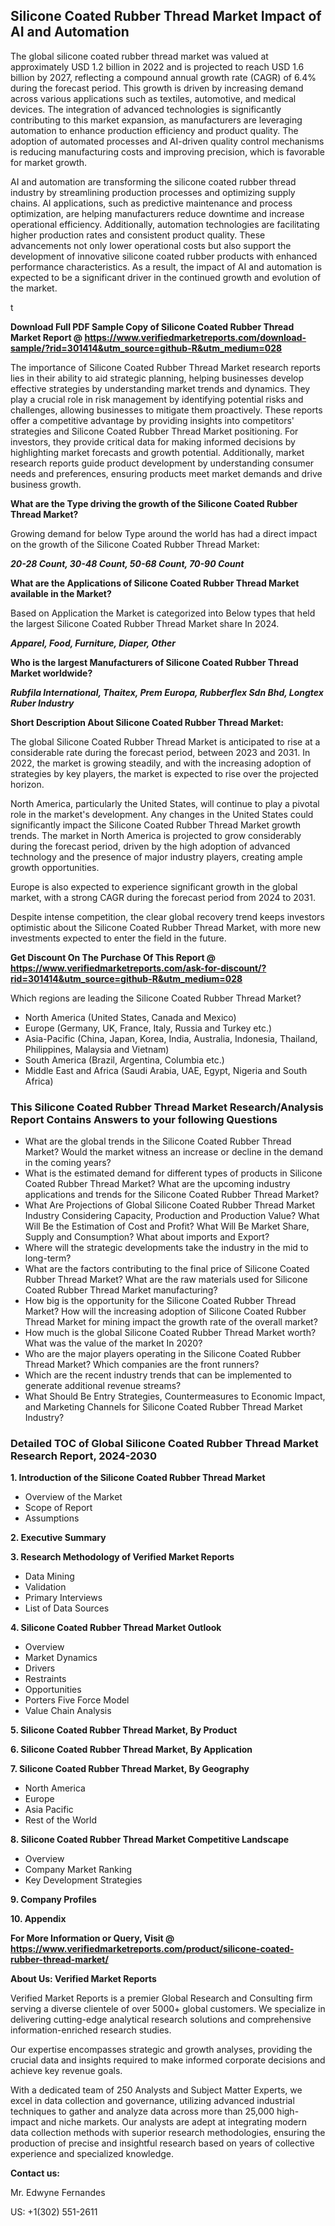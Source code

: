 <h2>Silicone Coated Rubber Thread Market Impact of AI and Automation</h2><p>The global silicone coated rubber thread market was valued at approximately USD 1.2 billion in 2022 and is projected to reach USD 1.6 billion by 2027, reflecting a compound annual growth rate (CAGR) of 6.4% during the forecast period. This growth is driven by increasing demand across various applications such as textiles, automotive, and medical devices. The integration of advanced technologies is significantly contributing to this market expansion, as manufacturers are leveraging automation to enhance production efficiency and product quality. The adoption of automated processes and AI-driven quality control mechanisms is reducing manufacturing costs and improving precision, which is favorable for market growth.</p><p>AI and automation are transforming the silicone coated rubber thread industry by streamlining production processes and optimizing supply chains. AI applications, such as predictive maintenance and process optimization, are helping manufacturers reduce downtime and increase operational efficiency. Additionally, automation technologies are facilitating higher production rates and consistent product quality. These advancements not only lower operational costs but also support the development of innovative silicone coated rubber products with enhanced performance characteristics. As a result, the impact of AI and automation is expected to be a significant driver in the continued growth and evolution of the market.</p>t</p><p id="" class=""><strong>Download Full PDF Sample Copy of Silicone Coated Rubber Thread Market Report @ <a href="https://www.verifiedmarketreports.com/download-sample/?rid=301414&utm_source=github-R&utm_medium=028" target="_blank">https://www.verifiedmarketreports.com/download-sample/?rid=301414&utm_source=github-R&utm_medium=028</a></strong></p><p>The importance of&nbsp;Silicone Coated Rubber Thread Market research reports lies in their ability to aid strategic planning, helping businesses develop effective strategies by understanding market trends and dynamics. They play a crucial role in risk management by identifying potential risks and challenges, allowing businesses to mitigate them proactively. These reports offer a competitive advantage by providing insights into competitors' strategies and Silicone Coated Rubber Thread Market positioning. For investors, they provide critical data for making informed decisions by highlighting market forecasts and growth potential. Additionally, market research reports guide product development by understanding consumer needs and preferences, ensuring products meet market demands and drive business growth.</p><p><strong>What are the&nbsp;Type driving the growth of the Silicone Coated Rubber Thread Market?</strong></p><p id="" class="">Growing demand for below Type around the world has had a direct impact on the growth of the Silicone Coated Rubber Thread Market:</p><em><strong>20-28 Count, 30-48 Count, 50-68 Count, 70-90 Count</strong></em></p><strong>What are the&nbsp;Applications&nbsp;of Silicone Coated Rubber Thread Market available in the Market?</strong></p><p id="" class="">Based on Application the Market is categorized into Below types that held the largest Silicone Coated Rubber Thread Market share In 2024.</p><em><strong>Apparel, Food, Furniture, Diaper, Other</strong></em></p><strong>Who is the largest Manufacturers of Silicone Coated Rubber Thread Market worldwide?</strong></p><p><em><strong>Rubfila International, Thaitex, Prem Europa, Rubberflex Sdn Bhd, Longtex Ruber Industry</strong></em></p><p id="" class=""><strong>Short Description About Silicone Coated Rubber Thread Market:</strong></p><p>The global Silicone Coated Rubber Thread Market is anticipated to rise at a considerable rate during the forecast period, between 2023 and 2031. In 2022, the market is growing steadily, and with the increasing adoption of strategies by key players, the market is expected to rise over the projected horizon.</p><p>North America, particularly the United States, will continue to play a pivotal role in the market's development. Any changes in the United States could significantly impact the Silicone Coated Rubber Thread Market growth trends. The market in North America is projected to grow considerably during the forecast period, driven by the high adoption of advanced technology and the presence of major industry players, creating ample growth opportunities.</p><p>Europe is also expected to experience significant growth in the global market, with a strong CAGR during the forecast period from 2024 to 2031.</p><p>Despite intense competition, the clear global recovery trend keeps investors optimistic about the Silicone Coated Rubber Thread Market, with more new investments expected to enter the field in the future.</p><p id="" class=""><strong>Get Discount On The Purchase Of This Report @ <a href="https://www.verifiedmarketreports.com/ask-for-discount/?rid=301414&utm_source=github-R&utm_medium=028" target="_blank">https://www.verifiedmarketreports.com/ask-for-discount/?rid=301414&utm_source=github-R&utm_medium=028</a></strong></p>Which regions are leading the Silicone Coated Rubber Thread Market?</p><ul><li>North America (United States, Canada and Mexico)</li><li>Europe (Germany, UK, France, Italy, Russia and Turkey etc.)</li><li>Asia-Pacific (China, Japan, Korea, India, Australia, Indonesia, Thailand, Philippines, Malaysia and Vietnam)</li><li>South America (Brazil, Argentina, Columbia etc.)</li><li>Middle East and Africa (Saudi Arabia, UAE, Egypt, Nigeria and South Africa)</li></ul><h3 id="" class="">This Silicone Coated Rubber Thread Market Research/Analysis Report Contains Answers to your following Questions</h3><ul><li>What are the global trends in the Silicone Coated Rubber Thread Market? Would the market witness an increase or decline in the demand in the coming years?</li><li>What is the estimated demand for different types of products in Silicone Coated Rubber Thread Market? What are the upcoming industry applications and trends for the Silicone Coated Rubber Thread Market?</li><li>What Are Projections of Global Silicone Coated Rubber Thread Market Industry Considering Capacity, Production and Production Value? What Will Be the Estimation of Cost and Profit? What Will Be Market Share, Supply and Consumption? What about imports and Export?</li><li>Where will the strategic developments take the industry in the mid to long-term?</li><li>What are the factors contributing to the final price of Silicone Coated Rubber Thread Market? What are the raw materials used for Silicone Coated Rubber Thread Market manufacturing?</li><li>How big is the opportunity for the Silicone Coated Rubber Thread Market? How will the increasing adoption of Silicone Coated Rubber Thread Market for mining impact the growth rate of the overall market?</li><li>How much is the global Silicone Coated Rubber Thread Market worth? What was the value of the market In 2020?</li><li>Who are the major players operating in the Silicone Coated Rubber Thread Market? Which companies are the front runners?</li><li>Which are the recent industry trends that can be implemented to generate additional revenue streams?</li><li>What Should Be Entry Strategies, Countermeasures to Economic Impact, and Marketing Channels for Silicone Coated Rubber Thread Market Industry?</li></ul><h3 id="" class="">Detailed TOC of Global Silicone Coated Rubber Thread Market Research Report, 2024-2030</h3><p id="" class=""><strong>1. Introduction of the Silicone Coated Rubber Thread Market</strong></p><ul><li>Overview of the Market</li><li>Scope of Report</li><li>Assumptions</li></ul><p id="" class=""><strong>2. Executive Summary</strong></p><p id="" class=""><strong>3. Research Methodology of Verified Market Reports</strong></p><ul><li>Data Mining</li><li>Validation</li><li>Primary Interviews</li><li>List of Data Sources</li></ul><p id="" class=""><strong>4. Silicone Coated Rubber Thread Market Outlook</strong></p><ul><li>Overview</li><li>Market Dynamics</li><li>Drivers</li><li>Restraints</li><li>Opportunities</li><li>Porters Five Force Model</li><li>Value Chain Analysis</li></ul><p id="" class=""><strong>5. Silicone Coated Rubber Thread Market, By Product</strong></p><p id="" class=""><strong>6. Silicone Coated Rubber Thread Market, By Application</strong></p><p id="" class=""><strong>7. Silicone Coated Rubber Thread Market, By Geography</strong></p><ul><li>North America</li><li>Europe</li><li>Asia Pacific</li><li>Rest of the World</li></ul><p id="" class=""><strong>8. Silicone Coated Rubber Thread Market Competitive Landscape</strong></p><ul><li>Overview</li><li>Company Market Ranking</li><li>Key Development Strategies</li></ul><p id="" class=""><strong>9. Company Profiles</strong></p><p id="" class=""><strong>10. Appendix</strong></p><p id="" class=""><strong>For More Information or Query, Visit @ <a href="https://www.verifiedmarketreports.com/product/silicone-coated-rubber-thread-market/" target="_blank">https://www.verifiedmarketreports.com/product/silicone-coated-rubber-thread-market/</a></strong></p><p id="" class=""><strong>About Us: Verified Market Reports</strong></p><p id="" class="">Verified Market Reports is a premier Global Research and Consulting firm serving a diverse clientele of over 5000+ global customers. We specialize in delivering cutting-edge analytical research solutions and comprehensive information-enriched research studies.</p><p id="" class="">Our expertise encompasses strategic and growth analyses, providing the crucial data and insights required to make informed corporate decisions and achieve key revenue goals.</p><p id="" class="">With a dedicated team of 250 Analysts and Subject Matter Experts, we excel in data collection and governance, utilizing advanced industrial techniques to gather and analyze data across more than 25,000 high-impact and niche markets. Our analysts are adept at integrating modern data collection methods with superior research methodologies, ensuring the production of precise and insightful research based on years of collective experience and specialized knowledge.</p><p id="" class=""><strong>Contact us:</strong></p><p id="" class="">Mr. Edwyne Fernandes</p><p id="" class="">US: +1(302) 551-2611</p>